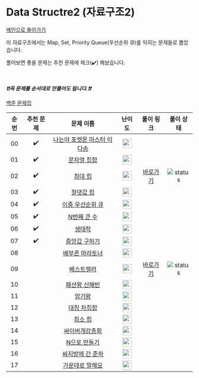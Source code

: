 # Data Structre2 (자료구조2)

[메인으로 돌아가기](https://github.com/tony9402/baekjoon)

이 자료구조에서는 Map, Set, Priority Queue(우선순위 큐)를 익히는 문제들로 뽑았습니다.

풀어보면 좋을 문제는 추천 문제에 체크(:heavy_check_mark:) 해놨습니다.

<br>

***❗️❗️꼭 문제를 순서대로 안풀어도 됩니다.❗️❗️***

[백준 문제집](https://www.acmicpc.net/workbook/view/6780)

|          순번          |        추천 문제         |        문제 이름         |         난이도          |        풀이 링크         |      풀이 상태      | 
| :-----: | :-----: | :-----: | :-----: | :-----: | :-----: |
| 00 |  :heavy_check_mark:  | <a href="http://boj.kr/1620" target="_blank">나는야 포켓몬 마스터 이다솜</a> | <img height="25px" width="25px=" src="https://static.solved.ac/tier_small/7.svg"/> |                      ||
| 01 |  :heavy_check_mark:  | <a href="http://boj.kr/14425" target="_blank">문자열 집합</a> | <img height="25px" width="25px=" src="https://static.solved.ac/tier_small/8.svg"/> |                      ||
| 02 |  :heavy_check_mark:  | <a href="http://boj.kr/11279" target="_blank">최대 힙</a> | <img height="25px" width="25px=" src="https://static.solved.ac/tier_small/9.svg"/> |   [바로가기](./baekjoon/11279.py) |![status][DONE] |
| 03 |  :heavy_check_mark:  | <a href="http://boj.kr/11286" target="_blank">절댓값 힙</a> | <img height="25px" width="25px=" src="https://static.solved.ac/tier_small/10.svg"/> |                      ||
| 04 |  :heavy_check_mark:  | <a href="http://boj.kr/7662" target="_blank">이중 우선순위 큐</a> | <img height="25px" width="25px=" src="https://static.solved.ac/tier_small/11.svg"/> |                      ||
| 05 |  :heavy_check_mark:  | <a href="http://boj.kr/2075" target="_blank">N번째 큰 수</a> | <img height="25px" width="25px=" src="https://static.solved.ac/tier_small/12.svg"/> |                      ||
| 06 |  :heavy_check_mark:  | <a href="http://boj.kr/4358" target="_blank">생태학</a> | <img height="25px" width="25px=" src="https://static.solved.ac/tier_small/12.svg"/> |                      ||
| 07 |  :heavy_check_mark:  | <a href="http://boj.kr/2696" target="_blank">중앙값 구하기</a> | <img height="25px" width="25px=" src="https://static.solved.ac/tier_small/13.svg"/> |                      ||
| 08 |                      | <a href="http://boj.kr/10546" target="_blank">배부른 마라토너</a> | <img height="25px" width="25px=" src="https://static.solved.ac/tier_small/7.svg"/> |                      ||
| 09 |                      | <a href="http://boj.kr/1302" target="_blank">베스트셀러</a> | <img height="25px" width="25px=" src="https://static.solved.ac/tier_small/7.svg"/> | [바로가기](./baekjoon/1302.py) |![status][DONE] |
| 10 |                      | <a href="http://boj.kr/9375" target="_blank">패션왕 신해빈</a> | <img height="25px" width="25px=" src="https://static.solved.ac/tier_small/8.svg"/> |                      ||
| 11 |                      | <a href="http://boj.kr/2776" target="_blank">암기왕</a> | <img height="25px" width="25px=" src="https://static.solved.ac/tier_small/8.svg"/> |                      ||
| 12 |                      | <a href="http://boj.kr/1269" target="_blank">대칭 차집합</a> | <img height="25px" width="25px=" src="https://static.solved.ac/tier_small/8.svg"/> |                      ||
| 13 |                      | <a href="http://boj.kr/1927" target="_blank">최소 힙</a> | <img height="25px" width="25px=" src="https://static.solved.ac/tier_small/10.svg"/> |                      ||
| 14 |                      | <a href="http://boj.kr/19583" target="_blank">싸이버개강총회</a> | <img height="25px" width="25px=" src="https://static.solved.ac/tier_small/10.svg"/> |                      ||
| 15 |                      | <a href="http://boj.kr/17255" target="_blank">N으로 만들기</a> | <img height="25px" width="25px=" src="https://static.solved.ac/tier_small/11.svg"/> |                      ||
| 16 |                      | <a href="http://boj.kr/12764" target="_blank">싸지방에 간 준하</a> | <img height="25px" width="25px=" src="https://static.solved.ac/tier_small/12.svg"/> |                      ||
| 17 |                      | <a href="http://boj.kr/1655" target="_blank">가운데로 말해요</a> | <img height="25px" width="25px=" src="https://static.solved.ac/tier_small/14.svg"/> |                      ||


[TODO]: https://img.shields.io/badge/-TODO-DFFD26
[DOING]: https://img.shields.io/badge/-DOING-31AE0F
[DONE]: https://img.shields.io/badge/-DONE-0885CC
[RETRY]: https://img.shields.io/badge/-RETRY-red

